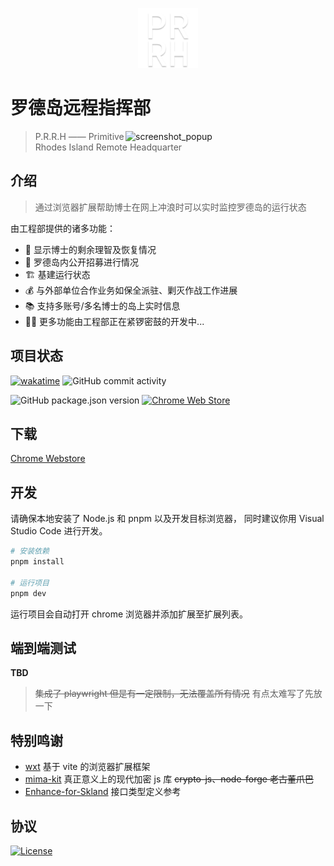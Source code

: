 <p align='center'>
<img width="96px" src="./public/icon-512.png" alt="Logo">
</p>

# 罗德岛远程指挥部

<img align="right" src="https://github.com/user-attachments/assets/924312c8-fb9c-4566-bc8b-8ee5947b31e4" width="320px" height="auto" alt="screenshot_popup" >

> P.R.R.H —— Primitive Rhodes Island Remote Headquarter

## 介绍

> 通过浏览器扩展帮助博士在网上冲浪时可以实时监控罗德岛的运行状态

由工程部提供的诸多功能：

- 🧠 显示博士的剩余理智及恢复情况
- 👋 罗德岛内公开招募进行情况
- 🏗 基建运行状态
- 💰 与外部单位合作业务如保全派驻、剿灭作战工作进展
- 📚 支持多账号/多名博士的岛上实时信息
- 👨‍🔧 更多功能由工程部正在紧锣密鼓的开发中...

## 项目状态

[![wakatime](https://wakatime.com/badge/user/a826b75e-c927-45c8-9342-26f296c2189f/project/018ee515-32dd-4135-82a1-d5736a2f365d.svg)](https://wakatime.com/badge/user/a826b75e-c927-45c8-9342-26f296c2189f/project/018ee515-32dd-4135-82a1-d5736a2f365d)
![GitHub commit activity](https://img.shields.io/github/commit-activity/y/enpitsuLin/rhodes-headquarters?label=commits)

![GitHub package.json version](https://img.shields.io/github/package-json/v/enpitsuLin/rhodes-headquarters)
[![Chrome Web Store](https://img.shields.io/chrome-web-store/users/cbnldploflpmmkmcbhipaoojkdmillkm?label=chrome&color=green)](https://chrome.google.com/webstore/detail/%E7%BD%97%E5%BE%B7%E5%B2%9B%E8%BF%9C%E7%A8%8B%E6%8C%87%E6%8C%A5%E9%83%A8/cbnldploflpmmkmcbhipaoojkdmillkm)

## 下载

[Chrome Webstore](https://chrome.google.com/webstore/detail/%E7%BD%97%E5%BE%B7%E5%B2%9B%E8%BF%9C%E7%A8%8B%E6%8C%87%E6%8C%A5%E9%83%A8/cbnldploflpmmkmcbhipaoojkdmillkm)

## 开发

请确保本地安装了 Node.js 和 pnpm 以及开发目标浏览器， 同时建议你用 Visual Studio Code 进行开发。

```sh
# 安装依赖
pnpm install

# 运行项目
pnpm dev
```

运行项目会自动打开 chrome 浏览器并添加扩展至扩展列表。

## 端到端测试

**TBD**

> ~~集成了 playwright 但是有一定限制，无法覆盖所有情况~~
> 有点太难写了先放一下

## 特别鸣谢

- [wxt](https://github.com/wxt-dev/wxt) 基于 vite 的浏览器扩展框架
- [mima-kit](https://github.com/RSoraM/mima-kit) 真正意义上的现代加密 js 库 ~~crypto-js、node-forge 老古董爪巴~~
- [Enhance-for-Skland](https://github.com/LaviniaFalcone/Enhance-for-Skland) 接口类型定义参考

## 协议

[![License](https://img.shields.io/badge/license-MIT-blue.svg)](LICENSE)
